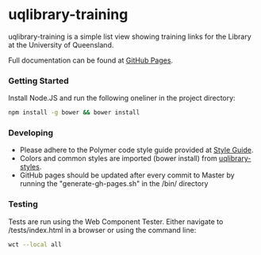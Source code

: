 # uqlibrary-training

uqlibrary-training is a simple list view showing training links for the Library at the University of Queensland.

Full documentation can be found at [GitHub Pages](http://uqlibrary.github.io/uqlibrary-training).

### Getting Started
Install Node.JS and run the following oneliner in the project directory:
```sh
npm install -g bower && bower install
```

### Developing
- Please adhere to the Polymer code style guide provided at [Style Guide](http://polymerelements.github.io/style-guide/). 
- Colors and common styles are imported (bower install) from [uqlibrary-styles](http://github.com/uqlibrary/uqlibrary-styles).
- GitHub pages should be updated after every commit to Master by running the "generate-gh-pages.sh" in the /bin/ directory

### Testing
Tests are run using the Web Component Tester. Either navigate to /tests/index.html in a browser or using the command line:
```sh
wct --local all
```
